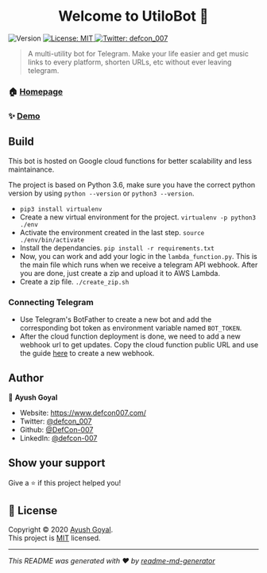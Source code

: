 <h1 align="center">Welcome to UtiloBot 👋</h1>
<p>
  <img alt="Version" src="https://img.shields.io/badge/version-1.0-blue.svg?cacheSeconds=2592000" />
  <a href="https://github.com/DefCon-007/UtiloBot-New/blob/master/LICENSE" target="_blank">
    <img alt="License: MIT" src="https://img.shields.io/badge/License-MIT-yellow.svg" />
  </a>
  <a href="https://twitter.com/defcon_007" target="_blank">
    <img alt="Twitter: defcon_007" src="https://img.shields.io/twitter/follow/defcon_007.svg?style=social" />
  </a>
</p>

> A multi-utility bot for Telegram. Make your life easier and get music links to every platform, shorten URLs, etc without ever leaving telegram.

### 🏠 [Homepage](https://utilobot.defcon007.com)

### ✨ [Demo](https://t.me/UtiloBot)

## Build

This bot is hosted on Google cloud functions for better scalability and less maintainance. 

The project is based on Python 3.6, make sure you have the correct python version by using `python --version` or `python3 --version`. 

- ```pip3 install virtualenv```
- Create a new virtual environment for the project.
  ```virtualenv -p python3 ./env```
- Activate the environment created in the last step.
  ```source ./env/bin/activate```
- Install the dependancies. 
  ```pip install -r requirements.txt```
- Now, you can work and add your logic in the `lambda_function.py`. This is the main file which runs when we receive a telegram API webhook. After you are done, just create a zip and upload it to AWS Lambda.
- Create a zip file.
  ```./create_zip.sh```

### Connecting Telegram 

- Use Telegram's BotFather to create a new bot and add the corresponding bot token as environment variable named `BOT_TOKEN`. 
- After the cloud function deployment is done, we need to add a new webhook url to get updates. Copy the cloud function public URL and use the guide [here](https://xabaras.medium.com/setting-your-telegram-bot-webhook-the-easy-way-c7577b2d6f72) to create a new webhook.

## Author

👤 **Ayush Goyal**

* Website: https://www.defcon007.com/
* Twitter: [@defcon_007](https://twitter.com/defcon_007)
* Github: [@DefCon-007](https://github.com/DefCon-007)
* LinkedIn: [@defcon-007](https://linkedin.com/in/defcon-007)

## Show your support

Give a ⭐️ if this project helped you!

## 📝 License

Copyright © 2020 [Ayush Goyal](https://github.com/DefCon-007).<br />
This project is [MIT](https://github.com/DefCon-007/UtiloBot-New/blob/master/LICENSE) licensed.

***
_This README was generated with ❤️ by [readme-md-generator](https://github.com/kefranabg/readme-md-generator)_
